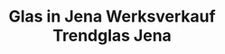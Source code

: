 ---
title: "Glas in Jena Werksverkauf Trendglas Jena"
url: /jena/glas-in-jena-werksverkauf-trendglas-jena/
shop: Haushaltsartikel
---